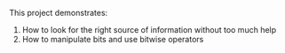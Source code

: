 This project demonstrates:

1. How to look for the right source of information without too much help
2. How to manipulate bits and use bitwise operators
